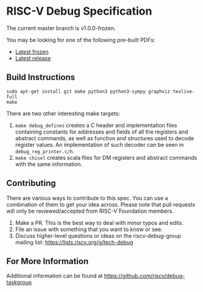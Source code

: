 RISC-V Debug Specification
==========================

The current master branch is v1.0.0-frozen.

You may be looking for one of the following pre-built PDFs:
* [Latest frozen](https://github.com/riscv/riscv-debug-spec/blob/master/riscv-debug-frozen.pdf)
* [Latest release](https://github.com/riscv/riscv-debug-spec/blob/release/riscv-debug-release.pdf)

Build Instructions
------------------

```
sudo apt-get install git make python3 python3-sympy graphviz texlive-full
make
```

There are two other interesting make targets:

1. `make debug_defines` creates a C header and implementation files containing
   constants for addresses and fields of all the registers and abstract
   commands, as well as function and structures used to decode register values.
   An implementation of such decoder can be seen in `debug_reg_printer.c/h`.
2. `make chisel` creates scala files for DM registers and abstract commands
   with the same information.

Contributing
------------------

There are various ways to contribute to this spec. You can use a combination of them to get your idea across.
Please note that pull requests will only be reviewed/accepted from RISC-V Foundation members.

1. Make a PR. This is the best way to deal with minor typos and edits.
2. File an issue with something that you want to know or see.
3. Discuss higher-level questions or ideas on the riscv-debug-group mailing list: https://lists.riscv.org/g/tech-debug

For More Information
------------------

Additional information can be found at
https://github.com/riscv/debug-taskgroup
